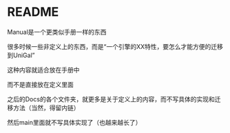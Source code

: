 # README

Manual是一个更类似手册一样的东西

很多时候一些非定义上的东西，而是“一个引擎的XX特性，要怎么才能方便的迁移到UniGal”

这种内容就适合放在手册中

而不是直接放在定义里面

之后的Docs的各个文件夹，就更多是关于定义上的内容，而不写具体的实现和迁移方法（当然，得留内链）

然后main里面就不写具体实现了（也越来越长了）